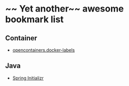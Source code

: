# ~~ Yet another~~ awesome bookmark list

## Container

* [opencontainers.docker-labels](https://rehansaeed.com/docker-labels-depth/)



## Java

* [Spring Initializr](https://start.spring.io/)